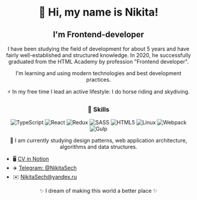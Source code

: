 <h1 align="center">👋 Hi, my name is Nikita!</h1>

<h2 align="center">I'm Frontend-developer</h2>

<p align="center">I have been studying the field of development for about 5 years and have fairly well-established and structured knowledge. In 2020, he successfully graduated from the HTML Academy by profession "Frontend developer".</p>

<p align="center">I'm learning and using modern technologies and best development practices.</p>

<p align="center">⚡ In my free time I lead an active lifestyle: I do horse riding and skydiving.</p>

<h3 align="center">🤖 Skills</h3>
<p align="center">

<img alt="TypeScript" src="https://img.shields.io/badge/typescript-%23007ACC.svg?style=for-the-badge&logo=typescript&logoColor=white">

<img alt="React" src="https://img.shields.io/badge/react-%2320232a.svg?style=for-the-badge&logo=react&logoColor=%2361DAFB">

<img alt="Redux" src="https://img.shields.io/badge/redux-%23593d88.svg?style=for-the-badge&logo=redux&logoColor=white">

<img alt="SASS" src="https://img.shields.io/badge/SASS-hotpink.svg?style=for-the-badge&logo=SASS&logoColor=white">

<img alt="HTML5" src="https://img.shields.io/badge/html5-%23E34F26.svg?style=for-the-badge&logo=html5&logoColor=white">

<img alt="Linux" src="https://img.shields.io/badge/Linux-FCC624?style=for-the-badge&logo=linux&logoColor=black">

<img alt="Webpack" src="https://img.shields.io/badge/webpack-%238DD6F9.svg?style=for-the-badge&logo=webpack&logoColor=black">


<img alt="Gulp" src="https://img.shields.io/badge/GULP-%23CF4647.svg?style=for-the-badge&logo=gulp&logoColor=white">

</p>

<p align="center">🧠 I am currently studying design patterns, web application architecture, algorithms and data structures.</p>

- 🖥️ [CV in Notion](http://nikitasech.notion.site/2541b10299cb4873a84aaaab97b13116?pvs=4)
- ✈️ [Telegram: @NikitaSech](http://t.me/NikitaSech)
- ✉️ [NikitaSech@yandex.ru](mailto:nikitasech@yandex.ru)

<p align="center">✨ I dream of making this world a better place ✨</p>
